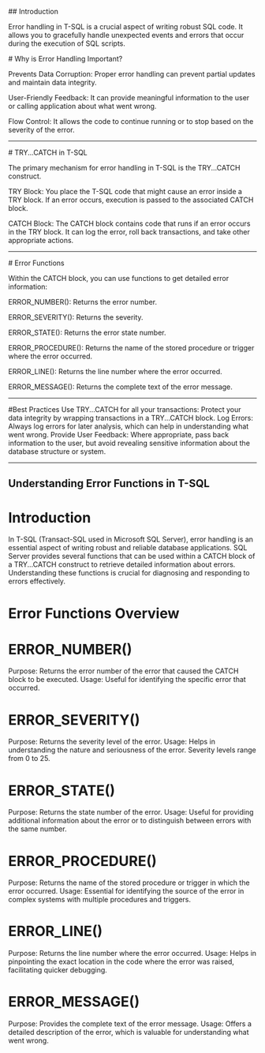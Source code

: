 \## Introduction

Error handling in T-SQL is a crucial aspect of writing robust SQL code. It allows you to gracefully handle unexpected events and errors that occur during the execution of SQL scripts.



\# Why is Error Handling Important?

Prevents Data Corruption: Proper error handling can prevent partial updates and maintain data integrity.

User-Friendly Feedback: It can provide meaningful information to the user or calling application about what went wrong.

Flow Control: It allows the code to continue running or to stop based on the severity of the error.



<hr>



\# TRY...CATCH in T-SQL

The primary mechanism for error handling in T-SQL is the TRY...CATCH construct.



TRY Block: You place the T-SQL code that might cause an error inside a TRY block. If an error occurs, execution is passed to the associated CATCH block.

CATCH Block: The CATCH block contains code that runs if an error occurs in the TRY block. It can log the error, roll back transactions, and take other appropriate actions.



<hr>



\# Error Functions

Within the CATCH block, you can use functions to get detailed error information:



ERROR\_NUMBER(): Returns the error number.

ERROR\_SEVERITY(): Returns the severity.

ERROR\_STATE(): Returns the error state number.

ERROR\_PROCEDURE(): Returns the name of the stored procedure or trigger where the error occurred.

ERROR\_LINE(): Returns the line number where the error occurred.

ERROR\_MESSAGE(): Returns the complete text of the error message.

<hr>

#Best Practices
Use TRY...CATCH for all your transactions: Protect your data integrity by wrapping transactions in a TRY...CATCH block.
Log Errors: Always log errors for later analysis, which can help in understanding what went wrong.
Provide User Feedback: Where appropriate, pass back information to the user, but avoid revealing sensitive information about the database structure or system.

<hr>

## Understanding Error Functions in T-SQL
# Introduction
In T-SQL (Transact-SQL used in Microsoft SQL Server), error handling is an essential aspect of writing robust and reliable database applications. SQL Server provides several functions that can be used within a CATCH block of a TRY...CATCH construct to retrieve detailed information about errors. Understanding these functions is crucial for diagnosing and responding to errors effectively.

# Error Functions Overview
# ERROR_NUMBER()
Purpose: Returns the error number of the error that caused the CATCH block to be executed.
Usage: Useful for identifying the specific error that occurred.
# ERROR_SEVERITY()
Purpose: Returns the severity level of the error.
Usage: Helps in understanding the nature and seriousness of the error. Severity levels range from 0 to 25.
# ERROR_STATE()
Purpose: Returns the state number of the error.
Usage: Useful for providing additional information about the error or to distinguish between errors with the same number.
# ERROR_PROCEDURE()
Purpose: Returns the name of the stored procedure or trigger in which the error occurred.
Usage: Essential for identifying the source of the error in complex systems with multiple procedures and triggers.
# ERROR_LINE()
Purpose: Returns the line number where the error occurred.
Usage: Helps in pinpointing the exact location in the code where the error was raised, facilitating quicker debugging.
# ERROR_MESSAGE()
Purpose: Provides the complete text of the error message.
Usage: Offers a detailed description of the error, which is valuable for understanding what went wrong.

